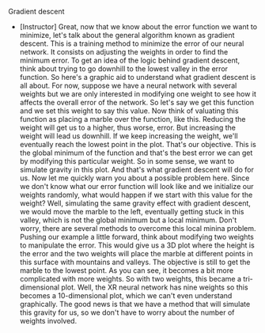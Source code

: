 Gradient descent
- [Instructor] Great, now that we know about the error function we want to minimize, let's talk about the general algorithm known as gradient descent. This is a training method to minimize the error of our neural network. It consists on adjusting the weights in order to find the minimum error. To get an idea of the logic behind gradient descent, think about trying to go downhill to the lowest valley in the error function. So here's a graphic aid to understand what gradient descent is all about. For now, suppose we have a neural network with several weights but we are only interested in modifying one weight to see how it affects the overall error of the network. So let's say we get this function and we set this weight to say this value. Now think of valuating this function as placing a marble over the function, like this. Reducing the weight will get us to a higher, thus worse, error. But increasing the weight will lead us downhill. If we keep increasing the weight, we'll eventually reach the lowest point in the plot. That's our objective. This is the global minimum of the function and that's the best error we can get by modifying this particular weight. So in some sense, we want to simulate gravity in this plot. And that's what gradient descent will do for us. Now let me quickly warn you about a possible problem here. Since we don't know what our error function will look like and we initialize our weights randomly, what would happen if we start with this value for the weight? Well, simulating the same gravity effect with gradient descent, we would move the marble to the left, eventually getting stuck in this valley, which is not the global minimum but a local minimum. Don't worry, there are several methods to overcome this local minina problem. Pushing our example a little forward, think about modifying two weights to manipulate the error. This would give us a 3D plot where the height is the error and the two weights will place the marble at different points in this surface with mountains and valleys. The objective is still to get the marble to the lowest point. As you can see, it becomes a bit more complicated with more weights. So with two weights, this became a tri-dimensional plot. Well, the XR neural network has nine weights so this becomes a 10-dimensional plot, which we can't even understand graphically. The good news is that we have a method that will simulate this gravity for us, so we don't have to worry about the number of weights involved.